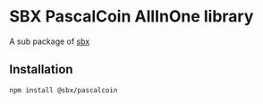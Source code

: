# SBX PascalCoin AllInOne library

A sub package of [sbx](http://www.github.com/techworker/sbx)

## Installation

`npm install @sbx/pascalcoin`
